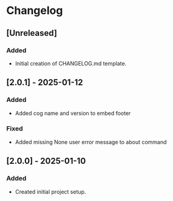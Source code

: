 # Changelog

## [Unreleased]

### Added

- Initial creation of CHANGELOG.md template.

## [2.0.1] - 2025-01-12

### Added

- Added cog name and version to embed footer

### Fixed

- Added missing None user error message to about command

## [2.0.0] - 2025-01-10

### Added

- Created initial project setup.